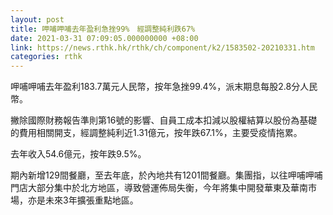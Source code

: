```yaml
---
layout: post
title: 呷哺呷哺去年盈利急挫99%　經調整純利跌67%
date: 2021-03-31 07:09:05.000000000 +08:00
link: https://news.rthk.hk/rthk/ch/component/k2/1583502-20210331.htm
categories: rthk
---
```


呷哺呷哺去年盈利183.7萬元人民幣，按年急挫99.4%，派末期息每股2.8分人民幣。

撇除國際財務報告準則第16號的影響、自員工成本扣減以股權結算以股份為基礎的費用相關開支，經調整純利近1.31億元，按年跌67.1%，主要受疫情拖累。

去年收入54.6億元，按年跌9.5%。

期內新增129間餐廳，至去年底，於內地共有1201間餐廳。集團指，以往呷哺呷哺門店大部分集中於北方地區，導致營運佈局失衡，今年將集中開發華東及華南市場，亦是未來3年擴張重點地區。
